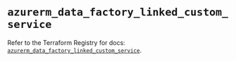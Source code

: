 # `azurerm_data_factory_linked_custom_service`

Refer to the Terraform Registry for docs: [`azurerm_data_factory_linked_custom_service`](https://registry.terraform.io/providers/hashicorp/azurerm/4.23.0/docs/resources/data_factory_linked_custom_service).
